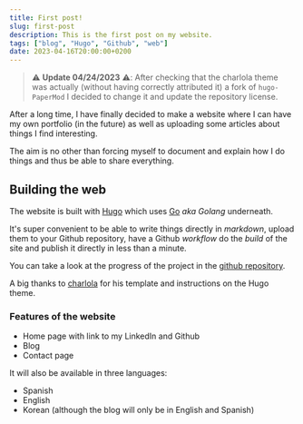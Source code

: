 ```yaml
---
title: First post!
slug: first-post
description: This is the first post on my website.
tags: ["blog", "Hugo", "Github", "web"]
date: 2023-04-16T20:00:00+0200
---
```


> ⚠️ **Update 04/24/2023** ⚠️: After checking that the charlola theme was actually (without having correctly attributed it) a fork of `hugo-PaperMod` I decided to change it and update the repository license.

After a long time, I have finally decided to make a website where I can have my own portfolio (in the future) as well as uploading some articles about things I find interesting.

The aim is no other than forcing myself to document and explain how I do things and thus be able to share everything.

## Building the web

The website is built with [Hugo](https://gohugo.io) which uses [Go](http://go.dev) *aka Golang* underneath.

It's super convenient to be able to write things directly in *markdown*, upload them to your Github repository, have a Github *workflow* do the *build* of the site and publish it directly in less than a minute.

You can take a look at the progress of the project in the [github repository](https://github.com/jesusfj710/jesusfj710.github.io).

A big thanks to [charlola](https://www.heycharlola.com/) for his template and instructions on the Hugo theme.

### Features of the website

* Home page with link to my LinkedIn and Github
* Blog
* Contact page

It will also be available in three languages:

* Spanish
* English
* Korean (although the blog will only be in English and Spanish)
